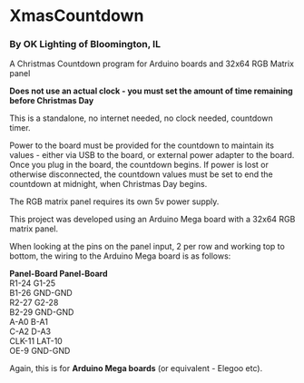 # XmasCountdown

### By OK Lighting of Bloomington, IL

A Christmas Countdown program for Arduino boards and 32x64 RGB Matrix panel 

**Does not use an actual clock - you must set the amount of time remaining before Christmas Day**  

This is a standalone, no internet needed, no clock needed, countdown timer.  

Power to the board must be provided for the countdown to maintain its values - either via USB to the board, or external power adapter to the board.  Once you plug in the board, the countdown begins.  If power is lost or otherwise disconnected, the countdown values must be set to end the countdown at midnight, when Christmas Day begins.

The RGB matrix panel requires its own 5v power supply.  

This project was developed using an Arduino Mega board with a 32x64 RGB matrix panel.

When looking at the pins on the panel input, 2 per row and working top to bottom, the wiring to the Arduino Mega board is as follows:  

**Panel-Board Panel-Board**   
R1-24   G1-25  
B1-26   GND-GND  
R2-27   G2-28  
B2-29   GND-GND  
A-A0    B-A1  
C-A2    D-A3  
CLK-11  LAT-10  
OE-9    GND-GND  

Again, this is for **Arduino Mega boards** (or equivalent - Elegoo etc).

